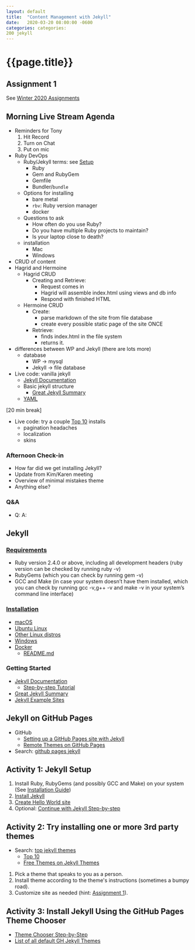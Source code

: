 ```yaml
---
layout: default
title:  "Content Management with Jekyll"
date:   2020-03-20 08:00:00 -0600
categories: categories:
200 jekyll
---
```

# {{page.title}}
## Assignment 1
See [Winter 2020 Assignments](../../assignments/README.md)

## Morning Live Stream Agenda
- Reminders for Tony
    1. Hit Record
    2. Turn on Chat
    3. Put on mic
- Ruby DevOps
  - Ruby/Jekyll terms: see [Setup](https://jekyllrb.com/docs/step-by-step/01-setup/)
    - Ruby
    - Gem and RubyGem
    - Gemfile
    - Bundler/`bundle`
  - Options for installing
    - bare metal
    - `rbv`: Ruby version manager
    - docker
  - Questions to ask
    - How often do you use Ruby?
    - Do you have multiple Ruby projects to maintain?
    - Is your laptop close to death?
  - installation
    - Mac
    - Windows
- CRUD of content
- Hagrid and Hermoine
  - Hagrid CRUD
    - Creating and Retrieve: 
      - Request comes in
      - Hagrid will assemble index.html using views and db info
      - Respond with finished HTML
  - Hermoine CRUD
    - Create:
      - parse markdown of the site from file database
      - create every possible static page of the site ONCE
    - Retrieve: 
      - finds index.html in the file system
      - returns it.
- differences between WP and Jekyll (there are lots more)
  - database
    - WP -> mysql
    - Jekyll -> file database
- Live code: vanilla jekyll
  - [Jekyll Documentation](https://jekyllrb.com/docs/)
  - Basic jekyll structure
    - [Great Jekyll Summary](http://jekyllbootstrap.com/lessons/jekyll-introduction.html)
  - [YAML](https://yaml.org/)

[20 min break]

- Live code: try a couple [Top 10](https://jekyll-themes.com/blog/top-jekyll-themes/) installs
  - pagination headaches
  - localization
  - skins

### Afternoon Check-in
- How far did we get installing Jekyll?
- Update from Kim/Karen meeting
- Overview of minimal mistakes theme
- Anything else?

### Q&A
- Q:
  A:

## Jekyll
### [Requirements](https://jekyllrb.com/docs/installation/#requirements)
- Ruby version 2.4.0 or above, including all development headers (ruby version can be checked by running ruby -v)
- RubyGems (which you can check by running gem -v)
- GCC and Make (in case your system doesn’t have them installed, which you can check by running gcc -v,g++ -v and make -v in your system’s command line interface)

### [Installation](https://jekyllrb.com/docs/installation/#guides)
- [macOS](https://jekyllrb.com/docs/installation/macos/)
- [Ubuntu Linux](https://jekyllrb.com/docs/installation/ubuntu/)
- [Other Linux distros](https://jekyllrb.com/docs/installation/other-linux)
- [Windows](https://jekyllrb.com/docs/installation/windows/)
- [Docker](https://hub.docker.com/r/jekyll/jekyll/)
  - [README.md](https://github.com/envygeeks/jekyll-docker/blob/master/README.md)

### Getting Started
- [Jekyll Documentation](https://jekyllrb.com/docs/)
  - [Step-by-step Tutorial](https://jekyllrb.com/docs/step-by-step/01-setup/)
- [Great Jekyll Summary](http://jekyllbootstrap.com/lessons/jekyll-introduction.html)
- [Jekyll Example Sites](https://talk.jekyllrb.com/t/jekyll-showcase-share-your-sites-built-with-jekyll/44/20)

## Jekyll on GitHub Pages
- GitHub
  - [Setting up a GitHub Pages site with Jekyll](https://help.github.com/en/github/working-with-github-pages/setting-up-a-github-pages-site-with-jekyll)
  - [Remote Themes on GitHub Pages](https://github.blog/2017-11-29-use-any-theme-with-github-pages/)
- Search: [github pages jekyll](https://www.google.com/search?q=github+pages+jekyll)

## Activity 1: Jekyll Setup
1. Install Ruby, RubyGems (and possibly GCC and Make) on your system (See [Installation Guide](https://jekyllrb.com/docs/installation/#guides))
2. [Install Jekyll](https://jekyllrb.com/docs/step-by-step/01-setup/)
3. [Create Hello World site](https://jekyllrb.com/docs/step-by-step/01-setup/#create-a-site)
4. Optional: [Continue with Jekyll Step-by-step](https://jekyllrb.com/docs/step-by-step/02-liquid/)

## Activity 2: Try installing one or more 3rd party themes
- Search: [top jekyll themes](https://www.google.com/search?q=top+jekyll+themes)
  - [Top 10](https://jekyll-themes.com/blog/top-jekyll-themes/)
  - [Free Themes on Jekyll Themes](https://jekyll-themes.com/free/)

1. Pick a theme that speaks to you as a person.
2. Install theme according to the theme's instructions (sometimes a bumpy road).
3. Customize site as needed (hint: [Assignment 1](../../assignments/assignment-1/README.md)).

## Activity 3: Install Jekyll Using the GitHub Pages Theme Chooser
- [Theme Chooser Step-by-Step](https://help.github.com/en/github/working-with-github-pages/adding-a-theme-to-your-github-pages-site-with-the-theme-chooser#adding-a-theme-with-the-theme-chooser)
- [List of all default GH Jekyll Themes](https://github.com/pages-themes)

